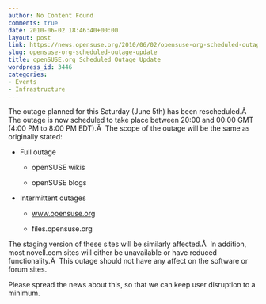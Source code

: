 ```yaml
---
author: No Content Found
comments: true
date: 2010-06-02 18:46:40+00:00
layout: post
link: https://news.opensuse.org/2010/06/02/opensuse-org-scheduled-outage-update/
slug: opensuse-org-scheduled-outage-update
title: openSUSE.org Scheduled Outage Update
wordpress_id: 3446
categories:
- Events
- Infrastructure
---
```


The outage planned for this Saturday (June 5th) has been rescheduled.Â  The outage is now scheduled to take  place between 20:00 and 00:00 GMT (4:00 PM to 8:00 PM EDT).Â  The scope of the outage will be the same as originally stated:



	
  * Full outage

	
    * openSUSE wikis

	
    * openSUSE blogs




	
  * Intermittent  outages

	
    * www.opensuse.org

	
    * files.opensuse.org





The staging version of these sites will be similarly affected.Â  In  addition, most novell.com sites will either be unavailable or have  reduced functionality.Â  This outage should not have any affect on the  software or forum sites.

Please spread the news about this, so that we can keep user disruption to a minimum.
